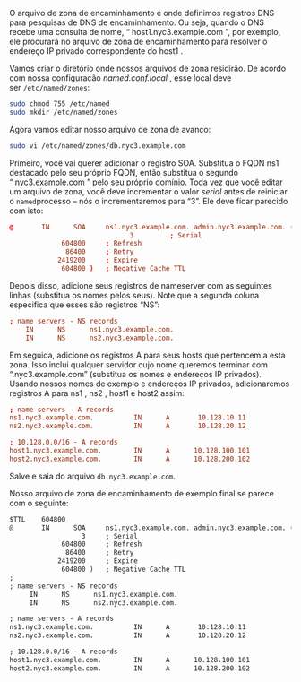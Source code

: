 O arquivo de zona de encaminhamento é onde definimos registros DNS para pesquisas de DNS de encaminhamento. Ou seja, quando o DNS recebe uma consulta de nome, “ host1.nyc3.example.com ”, por exemplo, ele procurará no arquivo de zona de encaminhamento para resolver o endereço IP privado correspondente do host1 .

Vamos criar o diretório onde nossos arquivos de zona residirão. De acordo com nossa configuração _named.conf.local_ , esse local deve ser `/etc/named/zones`:

```sh
sudo chmod 755 /etc/named
sudo mkdir /etc/named/zones
```

Agora vamos editar nosso arquivo de zona de avanço:

```sh
sudo vi /etc/named/zones/db.nyc3.example.com
```

Primeiro, você vai querer adicionar o registro SOA. Substitua o FQDN ns1 destacado pelo seu próprio FQDN, então substitua o segundo “ [nyc3.example.com](http://nyc3.example.com/) ” pelo seu próprio domínio. Toda vez que você editar um arquivo de zona, você deve incrementar o valor _serial_ antes de reiniciar o `named`processo – nós o incrementaremos para “3”. Ele deve ficar parecido com isto:

```conf
@       IN      SOA     ns1.nyc3.example.com. admin.nyc3.example.com. (
                              3         ; Serial
			 604800		; Refresh
			  86400		; Retry
			2419200		; Expire
			 604800 )	; Negative Cache TTL
```

Depois disso, adicione seus registros de nameserver com as seguintes linhas (substitua os nomes pelos seus). Note que a segunda coluna especifica que esses são registros “NS”:

```conf
; name servers - NS records
    IN      NS      ns1.nyc3.example.com.
    IN      NS      ns2.nyc3.example.com.
```

Em seguida, adicione os registros A para seus hosts que pertencem a esta zona. Isso inclui qualquer servidor cujo nome queremos terminar com “.nyc3.example.com” (substitua os nomes e endereços IP privados). Usando nossos nomes de exemplo e endereços IP privados, adicionaremos registros A para ns1 , ns2 , host1 e host2 assim:

```conf
; name servers - A records
ns1.nyc3.example.com.          IN      A       10.128.10.11
ns2.nyc3.example.com.          IN      A       10.128.20.12

; 10.128.0.0/16 - A records
host1.nyc3.example.com.        IN      A      10.128.100.101
host2.nyc3.example.com.        IN      A      10.128.200.102
```

Salve e saia do arquivo `db.nyc3.example.com`.

Nosso arquivo de zona de encaminhamento de exemplo final se parece com o seguinte:

```txt
$TTL    604800
@       IN      SOA     ns1.nyc3.example.com. admin.nyc3.example.com. (
			      3		; Serial
			 604800		; Refresh
			  86400		; Retry
			2419200		; Expire
			 604800 )	; Negative Cache TTL
;
; name servers - NS records
     IN      NS      ns1.nyc3.example.com.
     IN      NS      ns2.nyc3.example.com.

; name servers - A records
ns1.nyc3.example.com.          IN      A       10.128.10.11
ns2.nyc3.example.com.          IN      A       10.128.20.12

; 10.128.0.0/16 - A records
host1.nyc3.example.com.        IN      A      10.128.100.101
host2.nyc3.example.com.        IN      A      10.128.200.102
```


















